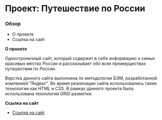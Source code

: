 # Проект: Путешествие по России

### Обзор
* О проекте
* Ссылка на сайт

**О проекте**

Одностроничный сайт, который содержит в себе информацию о самых красивых местах России и рассказывает обо всех преимуществах путешествия по России.

Верстка данного сайта выполнена по методологии БЭМ, разработанной компанией "Яндекс". Во время реализации сайта использовались такие технологии как HTML и CSS.
В рамках данного проекта была использована технология GRID разметки.


**Ссылка на сайт**

* [Ссылка на сайт](https://tinatezadova.github.io/russian-travel/index.html)

